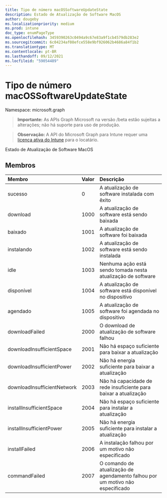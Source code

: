 ```yaml
---
title: Tipo de número macOSSoftwareUpdateState
description: Estado de Atualização de Software MacOS
author: dougeby
ms.localizationpriority: medium
ms.prod: intune
doc_type: enumPageType
ms.openlocfilehash: 3459390263c0494a9c67e83a9f1cb4579db283e2
ms.sourcegitcommit: 6c04234af08efce558e9bf926062b4686a84f1b2
ms.translationtype: MT
ms.contentlocale: pt-BR
ms.lasthandoff: 09/12/2021
ms.locfileid: "59054489"
---
```

# <a name="macossoftwareupdatestate-enum-type"></a>Tipo de número macOSSoftwareUpdateState

Namespace: microsoft.graph

> **Importante:** As APIs Graph Microsoft na versão /beta estão sujeitas a alterações; não há suporte para uso de produção.

> **Observação:** A API do Microsoft Graph para Intune requer uma [licença ativa do Intune](https://go.microsoft.com/fwlink/?linkid=839381) para o locatário.

Estado de Atualização de Software MacOS

## <a name="members"></a>Membros
|Membro|Valor|Descrição|
|:---|:---|:---|
|sucesso|0|A atualização de software instalada com êxito|
|download|1000|A atualização de software está sendo baixada|
|baixado|1001|A atualização de software foi baixada|
|instalando|1002|A atualização de software está sendo instalada|
|idle|1003|Nenhuma ação está sendo tomada nesta atualização de software|
|disponível|1004|A atualização de software está disponível no dispositivo|
|agendado|1005|A atualização de software foi agendada no dispositivo|
|downloadFailed|2000|O download de atualização de software falhou|
|downloadInsufficientSpace|2001|Não há espaço suficiente para baixar a atualização|
|downloadInsufficientPower|2002|Não há energia suficiente para baixar a atualização|
|downloadInsufficientNetwork|2003|Não há capacidade de rede insuficiente para baixar a atualização|
|installInsufficientSpace|2004|Não há espaço suficiente para instalar a atualização|
|installInsufficientPower|2005|Não há energia suficiente para instalar a atualização|
|installFailed|2006|A instalação falhou por um motivo não especificado|
|commandFailed|2007|O comando de atualização de agendamento falhou por um motivo não especificado|



